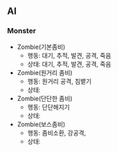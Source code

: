 ## AI
### Monster
- Zombie(기본좀비)
	- 행동: 대기, 추적, 발견, 공격, 죽음
	- 상태: 대기, 추적, 발견, 공격, 죽음
- Zombie(원거리 좀비)
	- 행동: 원거리 공격, 침뱉기 
	- 상태:
- Zombie(단단한 좀비)
	- 행동: 단단해지기
	- 상태:
- Zombie(보스좀비)
	- 행동: 좀비소환, 강공격, 
	- 상태:
